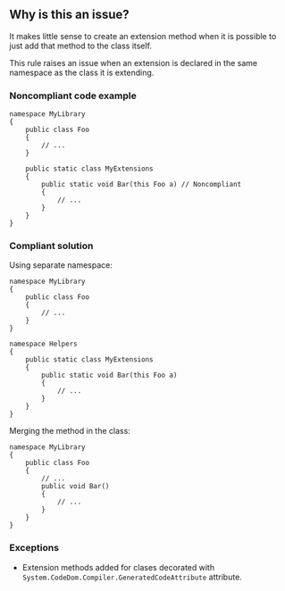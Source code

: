 ## Why is this an issue?

It makes little sense to create an extension method when it is possible to just add that method to the class itself.

This rule raises an issue when an extension is declared in the same namespace as the class it is extending.

### Noncompliant code example

    namespace MyLibrary
    {
        public class Foo
        {
            // ...
        }
    
        public static class MyExtensions
        {
            public static void Bar(this Foo a) // Noncompliant
            {
                // ...
            }
        }
    }

### Compliant solution

Using separate namespace:

    namespace MyLibrary
    {
        public class Foo
        {
            // ...
        }
    }
    
    namespace Helpers
    {
        public static class MyExtensions
        {
            public static void Bar(this Foo a)
            {
                // ...
            }
        }
    }

Merging the method in the class:

    namespace MyLibrary
    {
        public class Foo
        {
            // ...
            public void Bar()
            {
                // ...
            }
        }
    }

### Exceptions

- Extension methods added for clases decorated with `System.CodeDom.Compiler.GeneratedCodeAttribute` attribute.